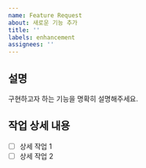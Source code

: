 ```yaml
---
name: Feature Request
about: 새로운 기능 추가
title: ''
labels: enhancement
assignees: ''
---
```


## 설명
구현하고자 하는 기능을 명확히 설명해주세요.

## 작업 상세 내용
- [ ] 상세 작업 1
- [ ] 상세 작업 2